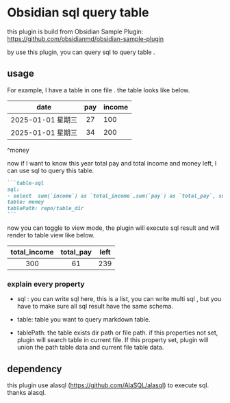 # Obsidian sql query table

this plugin is build from Obsidian Sample Plugin: https://github.com/obsidianmd/obsidian-sample-plugin

by use this plugin, you can query sql to query table . 

## usage 

For example, I have a table in one file . the table looks like below. 

|       date        | pay | income |
|:-----------------:|:----:| ---- |
| 2025-01-01 星期三 |  27  | 100  |
| 2025-01-01 星期三 |  34  | 200  |

^money


now if I want to know this year total pay and total income and money left, I can use sql to query this table.


~~~markdown
```table-sql
sql: 
- select  sum(`income`) as `total_income`,sum(`pay`) as `total_pay`, sum(`income`)- sum(`pay`) as `left` from ?
table: money
tablePath: repo/table_dir
```
~~~


now you can  toggle to  view mode, the plugin will execute sql result and will render to table view like below.

| total_income | total_pay | left |
|:---:|:---:|----|
| 300 | 61  | 239 |

### explain every property

- sql : you can write sql here, this is a list, you can write multi sql , but you have to make sure all sql result have the same schema.

- table: table you want to query markdown table.

- tablePath: the table exists dir path or file path.  if this properties not set, plugin will search table in current file. If this property set, plugin will union the path table data  and current file table data.


## dependency

this plugin use alasql (https://github.com/AlaSQL/alasql) to execute sql. thanks alasql.

